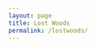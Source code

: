 ```yaml
---
layout: page
title: Lost Woods
permalink: /lostwoods/
---
```


<div id="map-canvas"></div>

<script type="text/javascript" src="https://maps.googleapis.com/maps/api/js?key=AIzaSyBczbNIYsrrbOLxudm2oZq9t1xzLLpA2cg"></script>

<script type="text/javascript">
  var address = 'Mansfield Traquair Centre, 15 Mansfield Place, Edinburgh, EH3 6BB, UK';
  var geocoder, map;
  alert('test');
  function initialize() {
    geocoder = new google.maps.Geocoder();
    geocoder.geocode({'address': address}, function (result, statusCode){
      if(statusCode == google.maps.GeocoderStatus.OK){
        var mapOptions = {
          center: result[0].geometry.location,
          zoom: 11
        };
        map = new google.maps.Map(document.getElementById("map-canvas"),mapOptions);
        
        var marker = new.google.maps.Marker({
          map:map,
          position: result[0].geometry.location
        });
        }
        else{
          $("#MainContainer").hide();
        }
      });
  }
  initialize();
</script>
